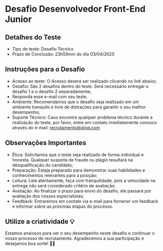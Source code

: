 # Desafio Desenvolvedor Front-End Junior

## Detalhes do Teste
- Tipo de teste:  Desafio Técnico
- Prazo de Conclusão: 23h59min do dia 03/04/2025

## Instruções para o Desafio
- Acesso ao teste: O Acesso deverá ser realizado clicando no link abaixo;
- Desafio: São 2 desafios dentro do teste. Será necessário entregar o desafio 1 e o desafio 2 separadamente;
- Responda esse e-mail com seu teste.
- Ambiente: Recomendamos que o desafio seja realizado em um ambiente tranquilo e livre de distrações para garantir o seu melhor desempenho;
- Suporte Técnico: Caso encontre qualquer problema técnico durante a realização do teste, por favor, entre em contato imediatamente conosco através do e-mail: recrutamento@xlow.com

## Observações Importantes

- Ética: Solicitamos que o teste seja realizado de forma individual e honesta. Qualquer suspeita de fraude ou plágio resultará na desqualificação do candidato;
- Preparação: Esteja preparado para demonstrar suas habilidades e conhecimentos relevantes para a posição;
- Leitura: Leia atentamente, faça com tranquilidade, pois a velocidade na entrega não será considerado critério de avaliação;
- Avaliação: Ao finalizar o prazo para envio do desafio, ele passará por avaliação dos nossos especialistas;
- Feedback: Entraremos em contato via e-mail para fornecer um feedback e informar sobre as próximas etapas do processo.

## Utilize a criatividade 💡

Estamos ansiosos para ver o seu desempenho neste desafio e continuar o nosso processo de recrutamento.
Agradecemos a sua participação e desejamos boa sorte! 🤘🏻
